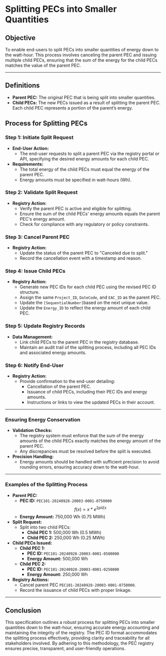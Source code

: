 # Splitting PECs into Smaller Quantities

## **Objective**

To enable end-users to split PECs into smaller quantities of energy down to the watt-hour. This process involves canceling the parent PEC and issuing multiple child PECs, ensuring that the sum of the energy for the child PECs matches the value of the parent PEC.&#x20;

***

## **Definitions**

* **Parent PEC:** The original PEC that is being split into smaller quantities.
* **Child PECs:** The new PECs issued as a result of splitting the parent PEC. Each child PEC represents a portion of the parent’s energy.

## **Process for Splitting PECs**

### **Step 1: Initiate Split Request**

* **End-User Action:**
  * The end-user requests to split a parent PEC via the registry portal or API, specifying the desired energy amounts for each child PEC.
* **Requirements:**
  * The total energy of the child PECs must equal the energy of the parent PEC.
  * Energy amounts must be specified in watt-hours (Wh).

### **Step 2: Validate Split Request**

* **Registry Action:**
  * Verify the parent PEC is active and eligible for splitting.
  * Ensure the sum of the child PECs' energy amounts equals the parent PEC's energy amount.
  * Check for compliance with any regulatory or policy constraints.

### **Step 3: Cancel Parent PEC**

* **Registry Action:**
  * Update the status of the parent PEC to "Canceled due to split."
  * Record the cancellation event with a timestamp and reason.

### **Step 4: Issue Child PECs**

* **Registry Action:**
  * Generate new PEC IDs for each child PEC using the revised PEC ID structure.
  * Assign the same `Project_ID`, `DateCode`, and `EAC_ID` as the parent PEC.
  * Update the `[SequentialNumber]`based on the next unique value.
  * Update the `Energy_ID` to reflect the energy amount of each child PEC.

### **Step 5: Update Registry Records**

* **Data Management:**
  * Link child PECs to the parent PEC in the registry database.
  * Maintain an audit trail of the splitting process, including all PEC IDs and associated energy amounts.

### **Step 6: Notify End-User**

* **Registry Action:**
  * Provide confirmation to the end-user detailing:
    * Cancellation of the parent PEC.
    * Issuance of child PECs, including their PEC IDs and energy amounts.
    * Instructions or links to view the updated PECs in their account.

***

### **Ensuring Energy Conservation**

* **Validation Checks:**
  * The registry system must enforce that the sum of the energy amounts of the child PECs exactly matches the energy amount of the parent PEC.
  * Any discrepancies must be resolved before the split is executed.
* **Precision Handling:**
  * Energy amounts should be handled with sufficient precision to avoid rounding errors, ensuring accuracy down to the watt-hour.

***

### **Examples of the Splitting Process**

* **Parent PEC:**
  * **PEC ID:** `PEC101-20240928-20003-0001-0750000`$$f(x) = x * e^{2 pi i \xi x}$$
  * **Energy Amount:** 750,000 Wh (0.75 MWh)
* **Split Request:**
  * Split into two child PECs:
    * **Child PEC 1:** 500,000 Wh (0.5 MWh)
    * **Child PEC 2:** 250,000 Wh (0.25 MWh)
* **Child PECs Issued:**
  * **Child PEC 1:**
    * **PEC ID:** `PEC101-20240928-20003-0001-0500000`
    * **Energy Amount:** 500,000 Wh
  * **Child PEC 2:**
    * **PEC ID:** `PEC101-20240928-20003-0001-0250000`
    * **Energy Amount:** 250,000 Wh
* **Registry Actions:**
  * Cancel parent PEC `PEC101-20240928-20003-0001-0750000`.
  * Record the issuance of child PECs with proper linkage.

***

## **Conclusion**

This specification outlines a robust process for splitting PECs into smaller quantities down to the watt-hour, ensuring accurate energy accounting and maintaining the integrity of the registry. The PEC ID format accommodates the splitting process effectively, providing clarity and traceability for all stakeholders involved. By adhering to this methodology, the PEC registry ensures precise, transparent, and user-friendly operations.
